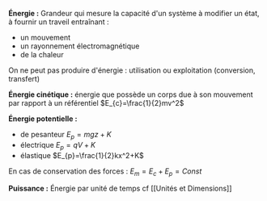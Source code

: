 **Énergie :** Grandeur qui mesure la capacité d'un système à modifier un état, à fournir un traveil entraînant :
* un mouvement
* un rayonnement électromagnétique
* de la chaleur

On ne peut pas produire d'énergie : utilisation ou exploitation (conversion, transfert)

**Énergie cinétique :** énergie que possède un corps due à son mouvement par rapport à un référentiel
$E_{c}=\frac{1}{2}mv^2$

**Énergie potentielle :**
* de pesanteur
$E_{p}=mgz+K$
* électrique
$E_{p}=qV+K$
* élastique
$E_{p}=\frac{1}{2}kx^2+K$


En cas de conservation des forces : 
$E_{m}=E_{c}+E_{p}=Const$

**Puissance :** Énergie par unité de temps
cf [[Unités et Dimensions]]

